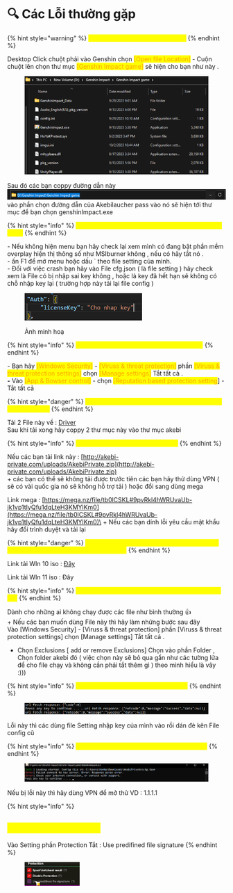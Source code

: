 # 🔍 Các Lỗi thường gặp

{% hint style="warning" %}
<mark style="color:yellow;">Đối với những bạn bị game bị 2 ổ !</mark>
{% endhint %}

Desktop Click chuột phải vào Genshin chọn <mark style="color:orange;">\[Open file Location]</mark> - Cuộn chuột lên chọn thư mục <mark style="color:orange;">\[Genshin Impact game]</mark> sẽ hiện cho bạn như này . &#x20;

<figure><img src="../.gitbook/assets/image (20) (1).png" alt=""><figcaption></figcaption></figure>

Sau đó các bạn coppy đường dẫn này ![](<../.gitbook/assets/image (21).png>) vào phần chọn đường dẫn của Akebilaucher pass vào nó sẽ hiện tới thư mục để bạn chọn genshinImpact.exe

{% hint style="info" %}
<mark style="color:yellow;">**Tại sao mình không hiện menu và bị crash khi vừa vào ?**</mark>
{% endhint %}

\- Nếu không hiện menu bạn hãy check lại xem mình có đang bật phần mềm overplay hiện thị thông số như MSIburner không , nếu có hãy tắt nó .\
\- ấn F1 để mở menu hoặc dấu \` theo file setting của mình.\
\- Đối với việc crash bạn hãy vào File cfg.json ( là file setting ) hãy check xem là File có bị nhập sai key không , hoặc là key đã hết hạn sẽ không có chỗ nhập key lại ( trường hợp này tải lại file config )

<figure><img src="../.gitbook/assets/Screenshot 2023-10-03 135107.png" alt=""><figcaption><p>Ảnh minh hoạ</p></figcaption></figure>

{% hint style="info" %}
<mark style="color:yellow;">**Tại sao mình lại bị xoá laucher khi vừa bật ?**</mark>
{% endhint %}

\- Bạn hãy <mark style="color:orange;">\[Windows Security]</mark> - <mark style="color:orange;">\[Viruss & threat protection]</mark> phần <mark style="color:orange;">\[Viruss & threat protection settings]</mark> chọn <mark style="color:orange;">\[Manage settings]</mark> Tắt tất cả .\
**-** Vào <mark style="color:orange;">\[App & Bowser control]</mark> - chọn <mark style="color:orange;">\[Reputation based protection setting</mark>] - Tắt tất cả

{% hint style="danger" %}
<mark style="color:yellow;">Lỗi ManualMap: Failed to initialize static TLS for image. Error: 0</mark>
{% endhint %}

Tải 2 File này về : [Driver](https://drive.google.com/drive/folders/1LkP66KHFBcu3IVi6AxCdj7JU5Vrx4H7n?usp=sharing)\
Sau khi tải xong hãy coppy 2 thư mục này vào thư mục akebi&#x20;

{% hint style="info" %}
<mark style="color:yellow;">Tại sao mình không tải được akebi ?</mark>
{% endhint %}

Nếu các bạn tải link này : [http://akebi-private.com/uploads/AkebiPrivate.zip](http://akebi-private.com/uploads/AkebiPrivate.zip) \
\+ các bạn có thể sẽ không tải được trước tiên các bạn hãy thử dùng VPN ( sẽ có vài quốc gia nó sẽ không hỗ trợ tải ) hoặc đổi sang dùng mega

Link mega : [https://mega.nz/file/tb0lCSKL#9pvRkl4hWRUvaUb-jk1vp1tIyQfu1dqLteH3KMYlKm0](https://mega.nz/file/tb0lCSKL#9pvRkl4hWRUvaUb-jk1vp1tIyQfu1dqLteH3KMYlKm0)\
\+ Nếu các bạn dính lỗi yêu cầu mật khẩu hãy đổi trình duyệt và tải lại

{% hint style="danger" %}
<mark style="color:yellow;">Đối với những trường hợp đã thử các cách trên mà vẫn không được thì hãy cài lại window</mark>
{% endhint %}

Link tải WIn 10 iso : [Đây](https://support.microsoft.com/en-us/windows/create-an-iso-file-for-windows-10-38547366-1dcb-7afd-1726-9eb222d72705)

Link tải WIn 11 iso : Đây

{% hint style="info" %}
<mark style="color:yellow;">Link tải Đối với những người có vấn đề khởi chạy là gì ?</mark>
{% endhint %}

Dành cho những ai không chạy được các file như bình thường :thumbsup:\
\+ Nếu các bạn muốn dùng File này thì hãy làm những bước sau đây\
Vào \[Windows Security] - \[Viruss & threat protection] phần \[Viruss & threat protection settings] chọn \[Manage settings] Tắt tất cả .

* Chọn Exclusions \[ add or remove Exclusions] Chọn vào phần Folder , Chọn folder akebi đó ( việc chọn này sẽ bỏ qua gần như các tường lửa để cho file chạy và không cần phải tắt thêm gì ) theo mình hiểu là vây :)))

{% hint style="info" %}
<mark style="color:yellow;">Lỗi Source Code , tìm không thấy File ?</mark>
{% endhint %}

<figure><img src="../.gitbook/assets/image (25).png" alt=""><figcaption></figcaption></figure>

Lỗi này thì các dùng file Setting nhập key của mình vào rồi dán đè kên File config cũ

{% hint style="info" %}
<mark style="color:yellow;">Lỗi kết nối mạng tới server , cách khắc phục ?</mark>
{% endhint %}

<figure><img src="../.gitbook/assets/image (27).png" alt=""><figcaption></figcaption></figure>

Nếu bị lỗi này thì hãy dùng VPN để mở thử VD : 1.1.1.1



{% hint style="info" %}
## <mark style="color:yellow;">Erorr Code : 31-4302</mark>

Vào Setting phần Protection Tắt : Use predifined file signature
{% endhint %}

<div align="left">

<figure><img src="../.gitbook/assets/image (30).png" alt=""><figcaption></figcaption></figure>

</div>


